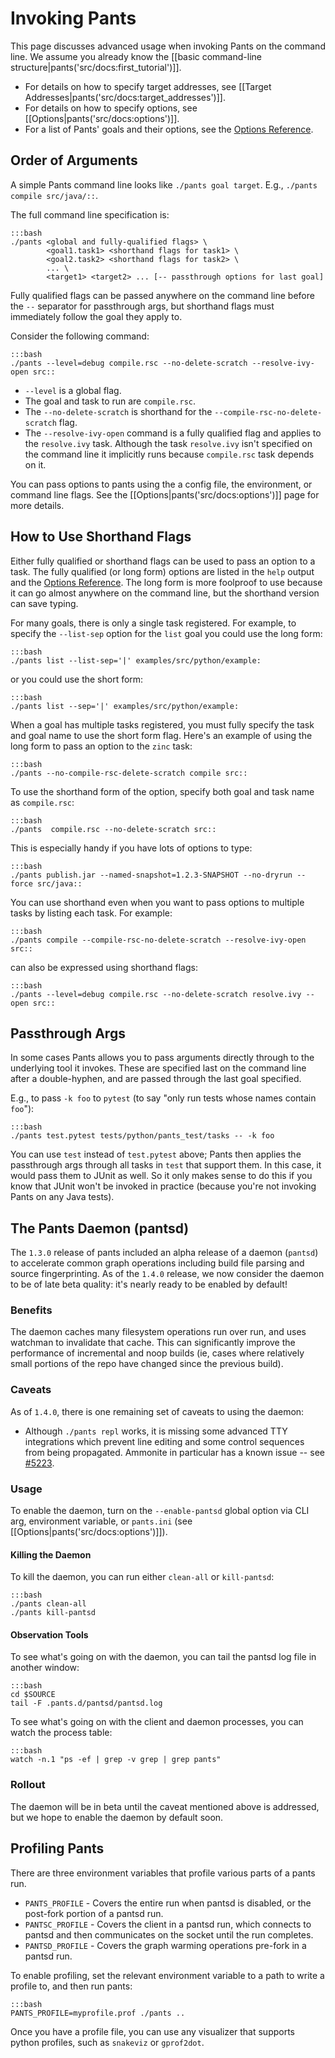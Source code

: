 Invoking Pants
==============

This page discusses advanced usage when invoking Pants on the command line.
We assume you already know the [[basic command-line structure|pants('src/docs:first_tutorial')]].

+ For details on how to specify target addresses, see [[Target Addresses|pants('src/docs:target_addresses')]].
+ For details on how to specify options, see [[Options|pants('src/docs:options')]].
+ For a list of Pants' goals and their options, see the <a href="options_reference.html">Options Reference</a>.

Order of Arguments
------------------

A simple Pants command line looks like `./pants goal target`. E.g., `./pants compile src/java/::`.

The full command line specification is:

    :::bash
    ./pants <global and fully-qualified flags> \
            <goal1.task1> <shorthand flags for task1> \
            <goal2.task2> <shorthand flags for task2> \
            ... \
            <target1> <target2> ... [-- passthrough options for last goal]

Fully qualified flags can be passed anywhere on the command line
before the `--` separator for passthrough args, but
shorthand flags must immediately follow the goal they apply to.

Consider the following command:

    :::bash
    ./pants --level=debug compile.rsc --no-delete-scratch --resolve-ivy-open src::

+ `--level` is a global flag.
+ The goal and task to run are `compile.rsc`.
+ The `--no-delete-scratch` is shorthand for the
  `--compile-rsc-no-delete-scratch` flag.
+ The `--resolve-ivy-open` command is a fully qualified flag and
  applies to the `resolve.ivy` task.  Although the task `resolve.ivy`
  isn't specified on the command line it implicitly runs because
  `compile.rsc` task depends on it.

You can pass options to pants using the a config file, the
environment, or command line flags. See the
[[Options|pants('src/docs:options')]] page for more details.

How to Use Shorthand Flags
--------------------------

Either fully qualified or shorthand flags can be used to pass an
option to a task. The fully qualified (or long form) options are
listed in the `help` output and the <a href="options_reference.html">Options Reference</a>.
The long form is more foolproof to use because it can go almost anywhere on
the command line, but the shorthand version can save typing.

For many goals, there is only a single task registered. For example,
to specify the `--list-sep` option for the `list` goal you could use
the long form:

    :::bash
    ./pants list --list-sep='|' examples/src/python/example:

or you could use the short form:

    :::bash
    ./pants list --sep='|' examples/src/python/example:

When a goal has multiple tasks registered, you must fully specify the
task and goal name to use the short form flag.  Here's an example of
using the long form to pass an option to the `zinc` task:

    :::bash
    ./pants --no-compile-rsc-delete-scratch compile src::

To use the shorthand form of the option, specify both goal and task
name as `compile.rsc`:

    :::bash
    ./pants  compile.rsc --no-delete-scratch src::

This is especially handy if you have lots of options to type:

    :::bash
    ./pants publish.jar --named-snapshot=1.2.3-SNAPSHOT --no-dryrun --force src/java::

You can use shorthand even when you want to pass options to multiple
tasks by listing each task.  For example:

    :::bash
    ./pants compile --compile-rsc-no-delete-scratch --resolve-ivy-open src::

can also be expressed using shorthand flags:

    :::bash
    ./pants --level=debug compile.rsc --no-delete-scratch resolve.ivy --open src::

Passthrough Args
----------------

In some cases Pants allows you to pass arguments directly through to the underlying tool it invokes.
These are specified last on the command line after a double-hyphen, and are passed through the
last goal specified.

E.g., to pass `-k foo` to `pytest` (to say "only run tests whose names contain `foo`"):

    :::bash
    ./pants test.pytest tests/python/pants_test/tasks -- -k foo

You can use `test` instead of `test.pytest` above; Pants then applies the passthrough args
through all tasks in `test` that support them. In this case, it would pass them to JUnit as well.
So it only makes sense to do this if you know that JUnit won't be invoked in practice (because
you're not invoking Pants on any Java tests).

The Pants Daemon (pantsd)
-------------------------

The `1.3.0` release of pants included an alpha release of a daemon (`pantsd`) to accelerate common
graph operations including build file parsing and source fingerprinting. As of the `1.4.0` release,
we now consider the daemon to be of late beta quality: it's nearly ready to be enabled by default!

### Benefits

The daemon caches many filesystem operations run over run, and uses watchman to invalidate that
cache. This can significantly improve the performance of incremental and noop builds (ie,
cases where relatively small portions of the repo have changed since the previous build).

### Caveats

As of `1.4.0`, there is one remaining set of caveats to using the daemon:

* Although `./pants repl` works, it is missing some advanced TTY integrations which prevent line
  editing and some control sequences from being propagated. Ammonite in particular has a known issue
  -- see [#5223](https://github.com/pantsbuild/pants/issues/5223).

### Usage

To enable the daemon, turn on the `--enable-pantsd` global option via CLI arg, environment variable, or `pants.ini` (see [[Options|pants('src/docs:options')]]).

#### Killing the Daemon

To kill the daemon, you can run either `clean-all` or `kill-pantsd`:

    :::bash
    ./pants clean-all
    ./pants kill-pantsd


#### Observation Tools

To see what's going on with the daemon, you can tail the pantsd log file in another window:

    :::bash
    cd $SOURCE
    tail -F .pants.d/pantsd/pantsd.log

To see what's going on with the client and daemon processes, you can watch the process table:

    :::bash
    watch -n.1 "ps -ef | grep -v grep | grep pants"


### Rollout

The daemon will be in beta until the caveat mentioned above is addressed, but we hope to
enable the daemon by default soon.

Profiling Pants
---------------

There are three environment variables that profile various parts of a pants run.

* `PANTS_PROFILE` - Covers the entire run when pantsd is disabled, or the post-fork portion
  of a pantsd run.
* `PANTSC_PROFILE` - Covers the client in a pantsd run, which connects to pantsd and then
  communicates on the socket until the run completes.
* `PANTSD_PROFILE` - Covers the graph warming operations pre-fork in a pantsd run.

To enable profiling, set the relevant environment variable to a path to write a profile to, and
then run pants:

    :::bash
    PANTS_PROFILE=myprofile.prof ./pants ..

Once you have a profile file, you can use any visualizer that supports python profiles, such as
`snakeviz` or `gprof2dot`.
